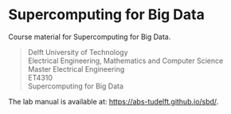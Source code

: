 # Supercomputing for Big Data

Course material for Supercomputing for Big Data.

> Delft University of Technology  
> Electrical Engineering, Mathematics and Computer Science  
> Master Electrical Engineering  
> ET4310  
> Supercomputing for Big Data

The lab manual is available at: https://abs-tudelft.github.io/sbd/.
